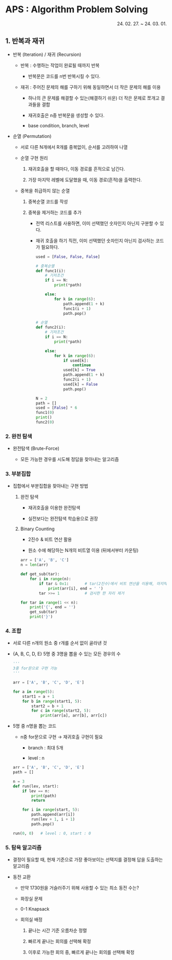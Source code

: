 # APS : Algorithm Problem Solving

<div style="text-align: right"> 24. 02. 27. ~ 24. 03. 01. </div>

## 1. 반복과 재귀

* 반복 (Iteration) / 재귀 (Recursion)

    * 반복 : 수행하는 작업이 완료될 때까지 반복

        * 반복문은 코드를 n번 반복시킬 수 있다.

    * 재귀 : 주어진 문제의 해를 구하기 위해 동일하면서 더 작은 문제의 해를 이용

        * 하나의 큰 문제를 해결할 수 있는(해결하기 쉬운) 더 작은 문제로 쪼개고 결과들을 결합

        * 재귀호출은 n중 반복문을 생성할 수 있다.

        * base condition, branch, level

* 순열 (Permutation)

    * 서로 다른 N개에서 R개를 중복없이, 순서를 고려하여 나열

    * 순열 구현 원리

        1. 재귀호출을 할 때마다, 이동 경로를 흔적으로 남긴다.

        2. 가장 마지막 레벨에 도달했을 때, 이동 경로(흔적)을 출력한다.

    * 중복을 취급하지 않는 순열

        1. 중복순열 코드를 작성

        2. 중복을 제거하는 코드를 추가

            * 전역 리스트를 사용하면, 이미 선택했던 숫자인지 아닌지 구분할 수 있다.

            * 재귀 호출을 하기 직전, 이미 선택했던 숫자인지 아닌지 검사하는 코드가 필요하다.

                ```python
                used = [False, False, False]
                ```

                ```python
                # 중복순열
                def func1(i):
                    # 기저조건
                    if i == N:
                        print(*path)

                    else:
                        for k in range(6):
                            path.append(1 + k)
                            func1(i + 1)
                            path.pop()

                # 순열
                def func2(i):
                    # 기저조건
                    if i == N:
                        print(*path)

                    else:
                        for k in range(6):
                            if used[k]:
                                continue
                            used[k] = True
                            path.append(1 + k)
                            func2(i + 1)
                            used[k] = False
                            path.pop()

                N = 2
                path = []
                used = [False] * 6
                func1(0)
                print()
                func2(0)
                ```

### 2. 완전 탐색

* 완전탐색 (Brute-Force)

    * 모든 가능한 경우를 시도해 정답을 찾아내는 알고리즘


### 3. 부분집합

* 집합에서 부분집합을 찾아내는 구현 방법

    1. 완전 탐색

        * 재귀호출을 이용한 완전탐색

        * 실전보다는 완전탐색 학습용으로 권장

    2. Binary Counting

        * 2진수 & 비트 연산 활용

        * 원소 수에 해당하는 N개의 비트열 이용 (뒤에서부터 카운팅)

        ```python
        arr = ['A', 'B', 'C']
        n = len(arr)

        def get_sub(tar):
            for i in range(n):
                if tar & 0x1:       # tar(2진수)에서 비트 연산을 이용해, 마지막 한 자리(1비트 자리)가 1인지 확인하는 연산
                    print(arr[i], end = ' ')
                tar >>= 1           # 검사한 한 자리 제거

        for tar in range(1 << n):
            print('{', end = '')
            get_sub(tar)
            print('}')
        ```

### 4. 조합

* 서로 다른 n개의 원소 중 r개를 순서 없이 골라낸 것

* {A, B, C, D, E} 5명 중 3명을 뽑을 수 있는 모든 경우의 수

    ```python
    '''
    3중 for문으로 구현 가능
    '''

    arr = ['A', 'B', 'C', 'D', 'E']

    for a in range(5):
        start1 = a + 1
        for b in range(start1, 5):
            start2 = b + 1
            for c in range(start2, 5):
                print(arr[a], arr[b], arr[c])
    ```

* 5명 중 n명을 뽑는 코드

    * n중 for문으로 구현 → 재귀호출 구현이 필요

        * branch : 최대 5개

        * level : n

    ```python
    arr = ['A', 'B', 'C', 'D', 'E']
    path = []

    n = 3
    def run(lev, start):
        if lev == n:
            print(path)
            return

        for i in range(start, 5):
            path.append(arr[i])
            run(lev + 1, i + 1)
            path.pop()

    run(0, 0)   # level : 0, start : 0
    ```

### 5. 탐욕 알고리즘

* 결정이 필요할 때, 현재 기준으로 가장 좋아보이는 선택지를 결정해 답을 도출하는 알고리즘

* 동전 교환

    * 만약 1730원을 거슬러주기 위해 사용할 수 있는 최소 동전 수는?

    * 화장실 문제

    * 0-1 Knapsack

    * 회의실 배정

        1. 끝나는 시간 기준 오름차순 정렬

        2. 빠르게 끝나는 회의를 선택해 확정

        3. 이후로 가능한 회의 중, 빠르게 끝나는 회의를 선택해 확정
   

<script type="text/javascript" src="http://cdn.mathjax.org/mathjax/latest/MathJax.js?config=TeX-AMS-MML_HTMLorMML"></script>
<script type="text/x-mathjax-config">
  MathJax.Hub.Config({
    tex2jax: {inlineMath: [['$', '$']]},
    messageStyle: "none",
    "HTML-CSS": { availableFonts: "TeX", preferredFont: "TeX" },
  });
</script>